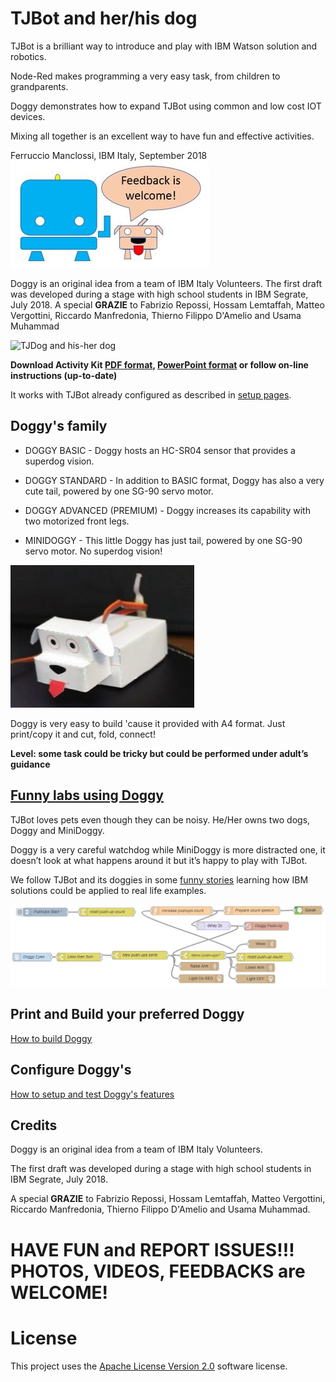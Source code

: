 # TJBot and her/his dog

TJBot is a brilliant way to introduce and play with IBM Watson solution and robotics.

Node-Red makes programming a very easy task, from children to grandparents.

Doggy demonstrates how to expand TJBot using common and low cost IOT devices.

Mixing all together is an excellent way to have fun and effective activities.

Ferruccio Manclossi, IBM Italy, September 2018
![Feedback](Media/Tales/Comic.T0.Feedback.jpg)

Doggy is an original idea from a team of IBM Italy Volunteers. The first draft was developed during a stage with high school students in IBM Segrate, July 2018. A special **GRAZIE** to Fabrizio Repossi, Hossam Lemtaffah, Matteo Vergottini, Riccardo Manfredonia, Thierno Filippo D'Amelio and Usama Muhammad

![TJDog and his-her dog](https://github.com/fmanclossi/TJBot-playbook/blob/master/examples/Doggy/Media/TJBot%20and%20Doggy%20-%20advanced%20version.gif)

**Download Activity Kit [PDF format](https://github.com/fmanclossi/TJBot-playbook/blob/master/examples/Doggy/Activity%20Kit%20Doggy%2020181001.pdf), [PowerPoint format](https://github.com/fmanclossi/TJBot-playbook/blob/master/examples/Doggy/Activity%20kit%20Doggy%2020181001.pptx) or follow on-line instructions (up-to-date)**

It works with TJBot already configured as described in [setup pages](https://github.com/fmanclossi/TJBot-playbook/tree/master/setup).

## Doggy's family

* DOGGY BASIC - Doggy hosts an HC-SR04 sensor that provides a superdog vision.

* DOGGY STANDARD - In addition to BASIC format, Doggy  has also a very cute tail, powered by one SG-90 servo motor.

* DOGGY ADVANCED (PREMIUM) - Doggy increases its capability with two motorized front legs.

* MINIDOGGY - This little Doggy has just tail, powered by one SG-90 servo motor. No superdog vision!

![MiniDoggy](https://github.com/fmanclossi/TJBot-playbook/blob/master/examples/Doggy/Media/MiniDoggyReduced/MiniDoggy%20finished.jpg)

Doggy is very easy to build 'cause it provided with A4 format. Just print/copy it and cut, fold, connect!

**Level: some task could be tricky but could be performed under adult’s guidance**

## [Funny labs using Doggy](Tales%20of%20two%20doggies.md)

TJBot loves pets even though they can be noisy. He/Her owns two dogs, Doggy and MiniDoggy.

Doggy is a very careful watchdog while MiniDoggy is more distracted one, it doesn’t look at what happens around it but it’s happy to play with TJBot.

We follow TJBot and its doggies in some [funny stories](https://github.com/fmanclossi/TJBot-playbook/blob/master/examples/Doggy/Tales%20of%20two%20doggies.md) learning how IBM solutions could be applied to real life examples.

![image](https://github.com/fmanclossi/TJBot-playbook/blob/master/examples/Doggy/Media/Tales/t02C02.TJBot.Wave.Shine.HelpingDoggy.Flow.jpg)

## Print and Build your preferred Doggy

[How to build Doggy](https://github.com/fmanclossi/TJBot-playbook/blob/master/examples/Doggy/Print%20and%20Build%20Doggy.md)

## Configure Doggy's

[How to setup and test Doggy's features](https://github.com/fmanclossi/TJBot-playbook/blob/master/examples/Doggy/Setup%20Doggy%20and%20Test%20features.md)


## Credits

Doggy is an original idea from a team of IBM Italy Volunteers. 

The first draft was developed during a stage with high school students in IBM Segrate, July 2018. 

A special **GRAZIE** to Fabrizio Repossi, Hossam Lemtaffah, Matteo Vergottini, Riccardo Manfredonia, Thierno Filippo D'Amelio and Usama Muhammad.


# HAVE FUN and REPORT ISSUES!!! PHOTOS, VIDEOS, FEEDBACKS are WELCOME!

# License  
This project uses the [Apache License Version 2.0](../../LICENSE) software license.  
